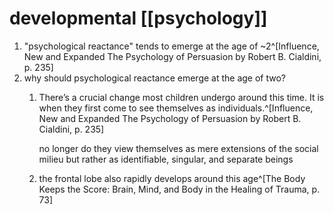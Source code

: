 # developmental [[psychology]]
1. "psychological reactance" tends to emerge at the age of ~2^[Influence, New and Expanded The Psychology of Persuasion by Robert B. Cialdini, p. 235]
2. why should psychological reactance emerge at the age of two?
	1. There’s a crucial change most children undergo around this time. It is when they first come to see themselves as individuals.^[Influence, New and Expanded The Psychology of Persuasion by Robert B. Cialdini, p. 235]
	   
	   no longer do they view themselves as mere extensions of the social milieu but rather as identifiable, singular, and separate beings
	2. the frontal lobe also rapidly develops around this age^[The Body Keeps the Score: Brain, Mind, and Body in the Healing of Trauma, p. 73]